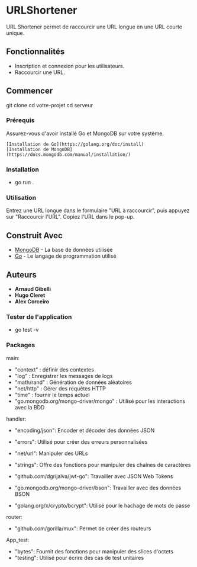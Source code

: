 # URLShortener

URL Shortener permet de raccourcir une URL longue en une URL courte unique.

## Fonctionnalités

- Inscription et connexion pour les utilisateurs.
- Raccourcir une URL.

## Commencer

git clone
cd votre-projet
cd serveur

### Prérequis

Assurez-vous d'avoir installé Go et MongoDB sur votre système.

```
[Installation de Go](https://golang.org/doc/install)
[Installation de MongoDB](https://docs.mongodb.com/manual/installation/)
```

### Installation

- go run .

### Utilisation

Entrez une URL longue dans le formulaire "URL à raccourcir", puis appuyez sur "Raccourcir l'URL". Copiez l'URL dans le pop-up.

## Construit Avec

- [MongoDB](https://www.mongodb.com/) - La base de données utilisée
- [Go](https://golang.org/) - Le langage de programmation utilisé

## Auteurs

- **Arnaud Gibelli**
- **Hugo Cleret**
- **Alex Corceiro**

### Tester de l'application

- go test -v

### Packages

main:

- "context" : définir des contextes
- "log" : Enregistrer les messages de logs
- "math/rand" : Génération de données aléatoires
- "net/http" : Gérer des requêtes HTTP
- "time" : fournir le temps actuel
- "go.mongodb.org/mongo-driver/mongo" : Utilisé pour les interactions avec la BDD

handler:

- "encoding/json": Encoder et décoder des données JSON
- "errors": Utilisé pour créer des erreurs personnalisées
- "net/url": Manipuler des URLs
- "strings": Offre des fonctions pour manipuler des chaînes de caractères

- "github.com/dgrijalva/jwt-go": Travailler avec JSON Web Tokens
- "go.mongodb.org/mongo-driver/bson": Travailler avec des données BSON
- "golang.org/x/crypto/bcrypt": Utilisé pour le hachage de mots de passe

router:

- "github.com/gorilla/mux": Permet de créer des routeurs

App_test:

- "bytes": Fournit des fonctions pour manipuler des slices d'octets
- "testing": Utilisé pour écrire des cas de test unitaires
